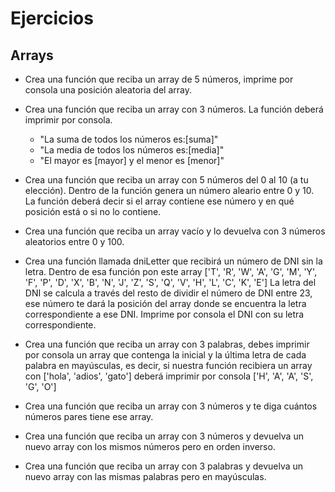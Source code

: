 # Ejercicios

## Arrays

- Crea una función que reciba un array de 5 números, imprime por consola una posición aleatoria del array.

- Crea una función que reciba un array con 3 números. La función deberá imprimir por consola.

  - "La suma de todos los números es:[suma]"
  - "La media de todos los números es:[media]"
  - "El mayor es [mayor] y el menor es [menor]"

- Crea una función que reciba un array con 5 números del 0 al 10 (a tu elección). Dentro de la función genera un número aleario entre 0 y 10. La función deberá decir si el array contiene ese número y en qué posición está o si no lo contiene.

- Crea una función que reciba un array vacío y lo devuelva con 3 números aleatorios entre 0 y 100.

- Crea una función llamada dniLetter que recibirá un número de DNI sin la letra. Dentro de esa función pon este array ['T', 'R', 'W', 'A', 'G', 'M', 'Y', 'F', 'P', 'D', 'X', 'B', 'N', 'J', 'Z', 'S', 'Q', 'V', 'H', 'L', 'C', 'K', 'E'] La letra del DNI se calcula a través del resto de dividir el número de DNI entre 23, ese número te dará la posición del array donde se encuentra la letra correspondiente a ese DNI. Imprime por consola el DNI con su letra correspondiente.

- Crea una función que reciba un array con 3 palabras, debes imprimir por consola un array que contenga la inicial y la última letra de cada palabra en mayúsculas, es decir, si nuestra función recibiera un array con ['hola', 'adios', 'gato'] deberá imprimir por consola ['H', 'A', 'A', 'S', 'G', 'O']

- Crea una función que reciba un array con 3 números y te diga cuántos números pares tiene ese array.

- Crea una función que reciba un array con 3 números y devuelva un nuevo array con los mismos números pero en orden inverso.

- Crea una función que reciba un array con 3 palabras y devuelva un nuevo array con las mismas palabras pero en mayúsculas.
